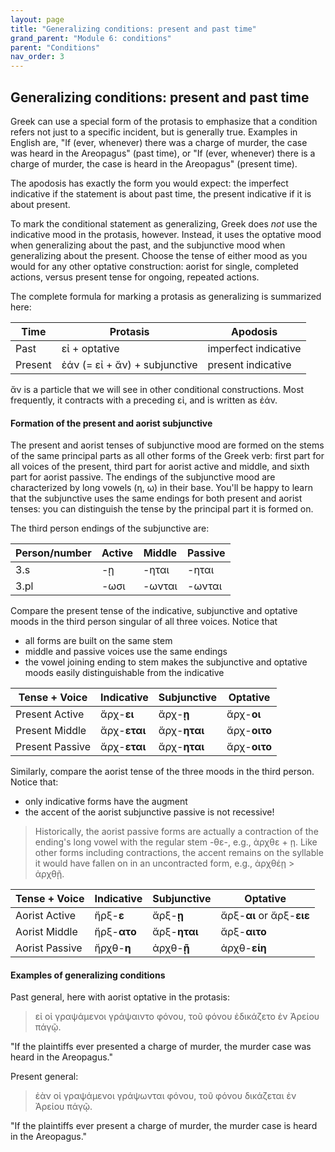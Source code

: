 ```yaml
---
layout: page
title: "Generalizing conditions: present and past time"
grand_parent: "Module 6: conditions"
parent: "Conditions"
nav_order: 3
---
```



## Generalizing conditions: present and past time

Greek can use a special form of the protasis to emphasize that a condition refers not just to a specific incident, but is generally true. Examples in English are, "If (ever, whenever) there was a charge of murder, the case was heard in the Areopagus" (past time), or "If (ever, whenever) there is a charge of murder, the case is heard in the Areopagus" (present time).

The apodosis has exactly the form you would expect:  the imperfect indicative if the statement is about past time, the present indicative if it is about present.

To mark the conditional statement as generalizing, Greek does *not* use the indicative mood in the protasis, however. Instead, it uses the optative mood when generalizing about the past, and the subjunctive mood when generalizing about the present.  Choose the tense of either mood as you would for any other optative construction:  aorist for single, completed actions, versus present tense for ongoing, repeated actions.

The complete formula for marking a protasis as generalizing is summarized here:


| Time | Protasis | Apodosis |
| --- | --- | --- |
| Past | εἰ + optative | imperfect indicative |
| Present | ἐάν (= εἰ + ἄν)  + subjunctive | present indicative |

ἄν is a particle that we will see in other conditional constructions. Most frequently, it contracts with a preceding εἰ, and is written as ἐάν.


#### Formation of the present and aorist subjunctive

The present and aorist tenses of subjunctive mood are formed on the stems of the same principal parts as all other forms of the Greek verb: first part for all voices of the present, third part for aorist active and middle, and sixth part for aorist passive.  The endings of the subjunctive mood are characterized by long vowels (η, ω) in their base.  You'll be happy to learn that the subjunctive uses the same endings for both present and aorist tenses:  you can distinguish the tense by the principal part it is formed on.

The third person endings of the subjunctive are:

| Person/number | Active | Middle | Passive |
| --- | --- | --- | --- |
| 3.s | -ῃ | -ηται | -ηται |
| 3.pl | -ωσι | -ωνται | -ωνται |



Compare the  present tense of the indicative, subjunctive and optative moods in the third person singular of all three voices.  Notice that 

- all forms are built on the same stem
- middle and passive voices use the same endings
- the vowel joining ending to stem makes the subjunctive and optative moods easily distinguishable from the indicative



| Tense + Voice | Indicative | Subjunctive | Optative |
| --- | --- | --- | --- | 
| Present Active | ἄρχ-**ει** | ἄρχ-**ῃ** | ἄρχ-**οι** |
| Present Middle | ἄρχ-**εται** | ἄρχ-**ηται** | ἄρχ-**οιτο** | 
| Present Passive | ἄρχ-**εται** | ἄρχ-**ηται** | ἄρχ-**οιτο** | 


Similarly, compare the aorist tense of the three moods in the third person.  Notice that:





- only indicative forms have the augment
- the accent of the aorist subjunctive passive is not recessive!

> Historically, the aorist passive forms are actually a contraction of the ending's long vowel with the regular stem -θε-, e.g., ἀρχθε + ῃ.  Like other forms including contractions, the accent remains on the syllable it would have fallen on in an uncontracted form, e.g., ἀρχθέῃ > ἀρχθῇ.



| Tense + Voice | Indicative | Subjunctive | Optative |
| --- | --- | --- | --- | 
| Aorist Active | ἤρξ-**ε**  | ἄρξ-**ῃ** | ἄρξ-**αι** or ἄρξ-**ειε** |
| Aorist Middle | ἤρξ-**ατο** | ἄρξ-**ηται** | ἄρξ-**αιτο** | 
| Aorist Passive | ἤρχθ-**η** | ἀρχθ-**ῇ**| ἀρχθ-**είη** | 








#### Examples of generalizing conditions



Past general, here with aorist optative in the protasis:

> εἰ οἱ γραψάμενοι γράψαιντο φόνου, τοῦ φόνου ἐδικάζετο ἐν Ἀρείου πάγῷ.

"If the plaintiffs ever presented a charge of murder, the murder case was heard in the Areopagus."


Present general:

> ἐὰν οἱ γραψάμενοι γράψωνται φόνου, τοῦ φόνου δικάζεται  ἐν Ἀρείου πάγῷ.

"If the plaintiffs ever present a charge of murder, the murder case is heard in the Areopagus."





